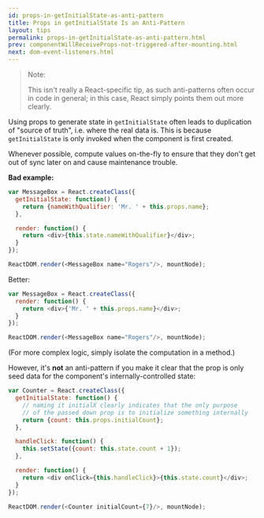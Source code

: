 ```yaml
---
id: props-in-getInitialState-as-anti-pattern
title: Props in getInitialState Is an Anti-Pattern
layout: tips
permalink: props-in-getInitialState-as-anti-pattern.html
prev: componentWillReceiveProps-not-triggered-after-mounting.html
next: dom-event-listeners.html
---
```


> Note:
>
> This isn't really a React-specific tip, as such anti-patterns often occur in code in general; in this case, React simply points them out more clearly.

Using props to generate state in `getInitialState` often leads to duplication of "source of truth", i.e. where the real data is. This is because `getInitialState` is only invoked when the component is first created.

Whenever possible, compute values on-the-fly to ensure that they don't get out of sync later on and cause maintenance trouble.

**Bad example:**

```js
var MessageBox = React.createClass({
  getInitialState: function() {
    return {nameWithQualifier: 'Mr. ' + this.props.name};
  },

  render: function() {
    return <div>{this.state.nameWithQualifier}</div>;
  }
});

ReactDOM.render(<MessageBox name="Rogers"/>, mountNode);
```

Better:

```js
var MessageBox = React.createClass({
  render: function() {
    return <div>{'Mr. ' + this.props.name}</div>;
  }
});

ReactDOM.render(<MessageBox name="Rogers"/>, mountNode);
```

(For more complex logic, simply isolate the computation in a method.)

However, it's **not** an anti-pattern if you make it clear that the prop is only seed data for the component's internally-controlled state:

```js
var Counter = React.createClass({
  getInitialState: function() {
    // naming it initialX clearly indicates that the only purpose
    // of the passed down prop is to initialize something internally
    return {count: this.props.initialCount};
  },

  handleClick: function() {
    this.setState({count: this.state.count + 1});
  },

  render: function() {
    return <div onClick={this.handleClick}>{this.state.count}</div>;
  }
});

ReactDOM.render(<Counter initialCount={7}/>, mountNode);
```
